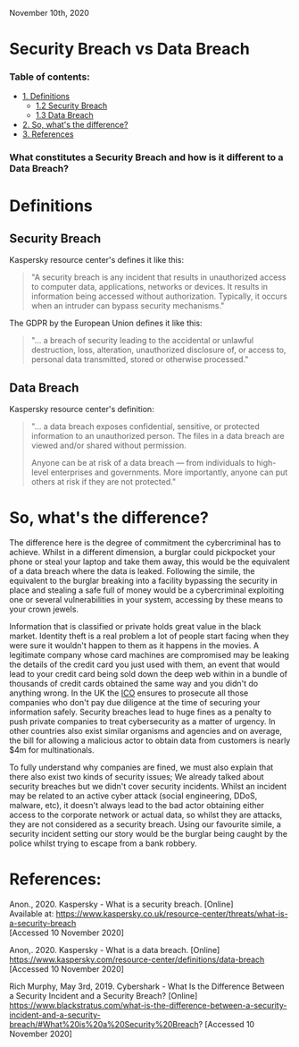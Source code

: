 November 10th, 2020

# Security Breach vs Data Breach

### Table of contents:
* <a href="#definitions">1. Definitions</a>
  * <a href="#sec_breach">1.2  Security Breach</a>
  * <a href="#data_breach">1.3  Data Breach</a>
* <a href="#diff">2. So, what's the difference?</a>
* <a href="#refs">3. References</a>

### What constitutes a Security Breach and how is it different to a Data Breach?

# <a id="definitions">Definitions</a>

## <a id="sec_breach">Security Breach</a>
Kaspersky resource center's defines it like this:

> "A security breach is any incident that results in unauthorized access to computer data, applications, networks or devices. It results in information being accessed without authorization. Typically, it occurs when an intruder can bypass security mechanisms."

The GDPR by the European Union defines it like this:
> "... a breach of security leading to the accidental or unlawful destruction, loss, alteration, unauthorized disclosure of, or access to, personal data transmitted, stored or otherwise processed."

## <a id="data_breach">Data Breach</a>
Kaspersky resource center's definition:

> "... a data breach exposes confidential, sensitive, or protected information to an unauthorized person. The files in a data breach are viewed and/or shared without permission.
>
> Anyone can be at risk of a data breach — from individuals to high-level enterprises and governments. More importantly, anyone can put others at risk if they are not protected."



# <a id="diff">So, what's the difference?</a>

The difference here is the degree of commitment the cybercriminal has to achieve. Whilst in a different dimension, a burglar could pickpocket your phone or steal your laptop and take them away, this would be the equivalent of a data breach where the data is leaked. Following the simile, the equivalent to the burglar breaking into a facility bypassing the security in place and stealing a safe full of money would be a cybercriminal exploiting one or several vulnerabilities in your system, accessing by these means to your crown jewels.

Information that is classified or private holds great value in the black market. Identity theft is a real problem a lot of people start facing when they were sure it wouldn't happen to them as it happens in the movies. A legitimate company whose card machines are compromised may be leaking the details of the credit card you just used with them, an event that would lead to your credit card being sold down the deep web within in a bundle of thousands of credit cards obtained the same way and you didn't do anything wrong. In the UK the [ICO](https://ico.org.uk/) ensures to prosecute all those companies who don't pay due diligence at the time of securing your information safely. 
Security breaches lead to huge fines as a penalty to push private companies to treat cybersecurity as a matter of urgency. In other countries also exist similar organisms and agencies and on average, the bill for allowing a malicious actor to obtain data from customers is nearly $4m for multinationals.

To fully understand why companies are fined, we must also explain that there also exist two kinds of security issues; We already talked about security breaches but we didn't cover security incidents. Whilst an incident may be related to an active cyber attack (social engineering, DDoS, malware, etc), it doesn't always lead to the bad actor obtaining either access to the corporate network or actual data, so whilst they are attacks, they are not considered as a security breach. Using our favourite simile, a security incident setting our story would be the burglar being caught by the police whilst trying to escape from a bank robbery.


# <a id="refs">References:</a>

Anon., 2020. Kaspersky - What is a security breach. [Online]\
Available at: https://www.kaspersky.co.uk/resource-center/threats/what-is-a-security-breach \
[Accessed 10 November 2020]

Anon,. 2020. Kaspersky - What is a data breach. [Online] \
https://www.kaspersky.com/resource-center/definitions/data-breach \
[Accessed 10 November 2020]

Rich Murphy, May 3rd, 2019. Cybershark - What Is the Difference Between a Security Incident and a Security Breach? [Online] \
https://www.blackstratus.com/what-is-the-difference-between-a-security-incident-and-a-security-breach/#What%20is%20a%20Security%20Breach?
[Accessed 10 November 2020]